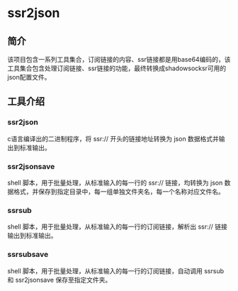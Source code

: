 # ssr2json

## 简介
该项目包含一系列工具集合，订阅链接的内容、ssr链接都是用base64编码的，该工具集合包含处理订阅链接、ssr链接的功能，最终转换成shadowsocksr可用的json配置文件。

## 工具介绍
### ssr2json
c语言编译出的二进制程序，将 ssr:// 开头的链接地址转换为 json 数据格式并输出到标准输出。
### ssr2jsonsave
shell 脚本，用于批量处理，从标准输入的每一行的 ssr:// 链接，均转换为 json 数据格式，并保存到指定目录中，每一组单独文件夹名，每一个名称对应文件名。
### ssrsub
shell 脚本，用于批量处理，从标准输入的每一行的订阅链接，解析出 ssr:// 链接输出到标准输出。
### ssrsubsave
shell 脚本，用于批量处理，从标准输入的每一行的订阅链接，自动调用 ssrsub 和 ssr2jsonsave 保存至指定文件夹。
